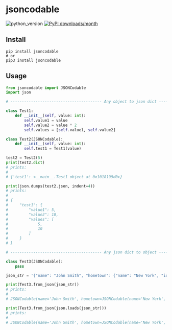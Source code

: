 # jsoncodable
![python_version](https://img.shields.io/static/v1?label=Python&message=3.5%20|%203.6%20|%203.7&color=blue) [![PyPI downloads/month](https://img.shields.io/pypi/dm/jsoncodable?logo=pypi&logoColor=white)](https://pypi.python.org/pypi/jsoncodable)

## Install
~~~~shell
pip install jsoncodable
# or
pip3 install jsoncodable
~~~~

## Usage
~~~~python
from jsoncodable import JSONCodable
import json

# ---------------------------------------- Any object to json dict ---------------------------------------- #

class Test1:
    def __init__(self, value: int):
        self.value1 = value
        self.value2 = value * 2
        self.values = [self.value1, self.value2]

class Test2(JSONCodable):
    def __init__(self, value: int):
        self.test1 = Test1(value)

test2 = Test2(5)
print(test2.dict)
# prints:
# 
# {'test1': <__main__.Test1 object at 0x1018199d0>}

print(json.dumps(test2.json, indent=4))
# prints:
# 
# {
#     "test1": {
#         "value1": 5,
#         "value2": 10,
#         "values": [
#             5,
#             10
#         ]
#     }
# }

# ---------------------------------------- Any json dict to object ---------------------------------------- #

class Test3(JSONCodable):
    pass

json_str = '{"name": "John Smith", "hometown": {"name": "New York", "id": 123}}'

print(Test3.from_json(json_str))
# prints:
# 
# JSONCodable(name='John Smith', hometown=JSONCodable(name='New York', id=123))

print(Test3.from_json(json.loads(json_str)))
# prints:
# 
# JSONCodable(name='John Smith', hometown=JSONCodable(name='New York', id=123))
~~~~
